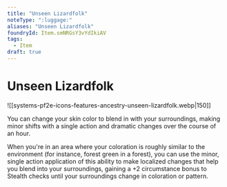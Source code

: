```yaml
---
title: "Unseen Lizardfolk"
noteType: ":luggage:"
aliases: "Unseen Lizardfolk"
foundryId: Item.smNRGsY3vYdIkiAV
tags:
  - Item
draft: true
---
```


# Unseen Lizardfolk
![[systems-pf2e-icons-features-ancestry-unseen-lizardfolk.webp|150]]

You can change your skin color to blend in with your surroundings, making minor shifts with a single action and dramatic changes over the course of an hour.

When you're in an area where your coloration is roughly similar to the environment (for instance, forest green in a forest), you can use the minor, single action application of this ability to make localized changes that help you blend into your surroundings, gaining a +2 circumstance bonus to Stealth checks until your surroundings change in coloration or pattern.
